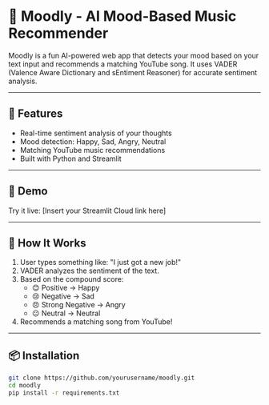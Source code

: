 # 🎵 Moodly - AI Mood-Based Music Recommender

Moodly is a fun AI-powered web app that detects your mood based on your text input and recommends a matching YouTube song. It uses VADER (Valence Aware Dictionary and sEntiment Reasoner) for accurate sentiment analysis.

---

## 🚀 Features

- Real-time sentiment analysis of your thoughts
- Mood detection: Happy, Sad, Angry, Neutral
- Matching YouTube music recommendations
- Built with Python and Streamlit

---

## 🎥 Demo

Try it live: [Insert your Streamlit Cloud link here]

---

## 🧠 How It Works

1. User types something like: "I just got a new job!"
2. VADER analyzes the sentiment of the text.
3. Based on the compound score:
   - 😊 Positive → Happy
   - 😢 Negative → Sad
   - 😠 Strong Negative → Angry
   - 😐 Neutral → Neutral
4. Recommends a matching song from YouTube!

---

## 📦 Installation

```bash
git clone https://github.com/yourusername/moodly.git
cd moodly
pip install -r requirements.txt
